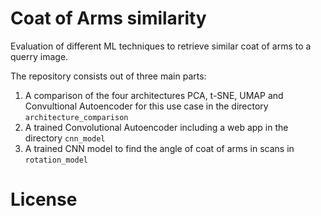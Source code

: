 # Coat of Arms similarity
Evaluation of different ML techniques to retrieve similar coat of arms to a querry image.

The repository consists out of three main parts:
1. A comparison of the four architectures PCA, t-SNE, UMAP and Convultional Autoencoder for this use case in the directory `architecture_comparison`
2. A trained Convolutional Autoencoder including a web app in the directory `cnn_model`
3. A trained CNN model to find the angle of coat of arms in scans in `rotation_model`

# License
